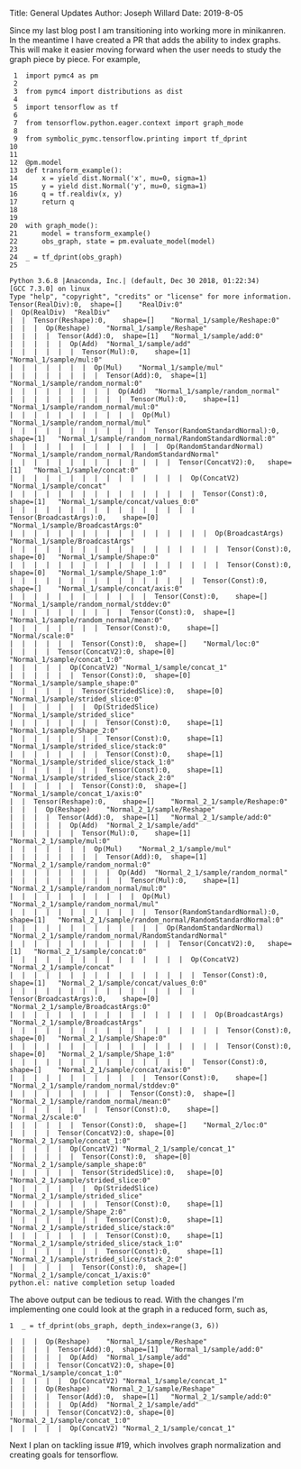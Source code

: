 Title: General Updates
Author: Joseph Willard
Date: 2019-8-05

Since my last blog post I am transitioning into working more in
minikanren. In the meantime I have created a PR that adds the ability
to index graphs. This will make it easier moving forward
when the user needs to study the graph piece by piece. For example,

     1  import pymc4 as pm
     2  
     3  from pymc4 import distributions as dist
     4  
     5  import tensorflow as tf
     6  
     7  from tensorflow.python.eager.context import graph_mode  
     8  
     9  from symbolic_pymc.tensorflow.printing import tf_dprint
    10  
    11  
    12  @pm.model
    13  def transform_example():
    14      x = yield dist.Normal('x', mu=0, sigma=1)
    15      y = yield dist.Normal('y', mu=0, sigma=1)
    16      q = tf.realdiv(x, y)
    17      return q
    18  
    19  
    20  with graph_mode():
    21      model = transform_example()
    22      obs_graph, state = pm.evaluate_model(model)
    23  
    24  _ = tf_dprint(obs_graph)
    25  

    Python 3.6.8 |Anaconda, Inc.| (default, Dec 30 2018, 01:22:34) 
    [GCC 7.3.0] on linux
    Type "help", "copyright", "credits" or "license" for more information.
    Tensor(RealDiv):0,	shape=[]	"RealDiv:0"
    |  Op(RealDiv)	"RealDiv"
    |  |  Tensor(Reshape):0,	shape=[]	"Normal_1/sample/Reshape:0"
    |  |  |  Op(Reshape)	"Normal_1/sample/Reshape"
    |  |  |  |  Tensor(Add):0,	shape=[1]	"Normal_1/sample/add:0"
    |  |  |  |  |  Op(Add)	"Normal_1/sample/add"
    |  |  |  |  |  |  Tensor(Mul):0,	shape=[1]	"Normal_1/sample/mul:0"
    |  |  |  |  |  |  |  Op(Mul)	"Normal_1/sample/mul"
    |  |  |  |  |  |  |  |  Tensor(Add):0,	shape=[1]	"Normal_1/sample/random_normal:0"
    |  |  |  |  |  |  |  |  |  Op(Add)	"Normal_1/sample/random_normal"
    |  |  |  |  |  |  |  |  |  |  Tensor(Mul):0,	shape=[1]	"Normal_1/sample/random_normal/mul:0"
    |  |  |  |  |  |  |  |  |  |  |  Op(Mul)	"Normal_1/sample/random_normal/mul"
    |  |  |  |  |  |  |  |  |  |  |  |  Tensor(RandomStandardNormal):0,	shape=[1]	"Normal_1/sample/random_normal/RandomStandardNormal:0"
    |  |  |  |  |  |  |  |  |  |  |  |  |  Op(RandomStandardNormal)	"Normal_1/sample/random_normal/RandomStandardNormal"
    |  |  |  |  |  |  |  |  |  |  |  |  |  |  Tensor(ConcatV2):0,	shape=[1]	"Normal_1/sample/concat:0"
    |  |  |  |  |  |  |  |  |  |  |  |  |  |  |  Op(ConcatV2)	"Normal_1/sample/concat"
    |  |  |  |  |  |  |  |  |  |  |  |  |  |  |  |  Tensor(Const):0,	shape=[1]	"Normal_1/sample/concat/values_0:0"
    |  |  |  |  |  |  |  |  |  |  |  |  |  |  |  |  Tensor(BroadcastArgs):0,	shape=[0]	"Normal_1/sample/BroadcastArgs:0"
    |  |  |  |  |  |  |  |  |  |  |  |  |  |  |  |  |  Op(BroadcastArgs)	"Normal_1/sample/BroadcastArgs"
    |  |  |  |  |  |  |  |  |  |  |  |  |  |  |  |  |  |  Tensor(Const):0,	shape=[0]	"Normal_1/sample/Shape:0"
    |  |  |  |  |  |  |  |  |  |  |  |  |  |  |  |  |  |  Tensor(Const):0,	shape=[0]	"Normal_1/sample/Shape_1:0"
    |  |  |  |  |  |  |  |  |  |  |  |  |  |  |  |  Tensor(Const):0,	shape=[]	"Normal_1/sample/concat/axis:0"
    |  |  |  |  |  |  |  |  |  |  |  |  Tensor(Const):0,	shape=[]	"Normal_1/sample/random_normal/stddev:0"
    |  |  |  |  |  |  |  |  |  |  Tensor(Const):0,	shape=[]	"Normal_1/sample/random_normal/mean:0"
    |  |  |  |  |  |  |  |  Tensor(Const):0,	shape=[]	"Normal/scale:0"
    |  |  |  |  |  |  Tensor(Const):0,	shape=[]	"Normal/loc:0"
    |  |  |  |  Tensor(ConcatV2):0,	shape=[0]	"Normal_1/sample/concat_1:0"
    |  |  |  |  |  Op(ConcatV2)	"Normal_1/sample/concat_1"
    |  |  |  |  |  |  Tensor(Const):0,	shape=[0]	"Normal_1/sample/sample_shape:0"
    |  |  |  |  |  |  Tensor(StridedSlice):0,	shape=[0]	"Normal_1/sample/strided_slice:0"
    |  |  |  |  |  |  |  Op(StridedSlice)	"Normal_1/sample/strided_slice"
    |  |  |  |  |  |  |  |  Tensor(Const):0,	shape=[1]	"Normal_1/sample/Shape_2:0"
    |  |  |  |  |  |  |  |  Tensor(Const):0,	shape=[1]	"Normal_1/sample/strided_slice/stack:0"
    |  |  |  |  |  |  |  |  Tensor(Const):0,	shape=[1]	"Normal_1/sample/strided_slice/stack_1:0"
    |  |  |  |  |  |  |  |  Tensor(Const):0,	shape=[1]	"Normal_1/sample/strided_slice/stack_2:0"
    |  |  |  |  |  |  Tensor(Const):0,	shape=[]	"Normal_1/sample/concat_1/axis:0"
    |  |  Tensor(Reshape):0,	shape=[]	"Normal_2_1/sample/Reshape:0"
    |  |  |  Op(Reshape)	"Normal_2_1/sample/Reshape"
    |  |  |  |  Tensor(Add):0,	shape=[1]	"Normal_2_1/sample/add:0"
    |  |  |  |  |  Op(Add)	"Normal_2_1/sample/add"
    |  |  |  |  |  |  Tensor(Mul):0,	shape=[1]	"Normal_2_1/sample/mul:0"
    |  |  |  |  |  |  |  Op(Mul)	"Normal_2_1/sample/mul"
    |  |  |  |  |  |  |  |  Tensor(Add):0,	shape=[1]	"Normal_2_1/sample/random_normal:0"
    |  |  |  |  |  |  |  |  |  Op(Add)	"Normal_2_1/sample/random_normal"
    |  |  |  |  |  |  |  |  |  |  Tensor(Mul):0,	shape=[1]	"Normal_2_1/sample/random_normal/mul:0"
    |  |  |  |  |  |  |  |  |  |  |  Op(Mul)	"Normal_2_1/sample/random_normal/mul"
    |  |  |  |  |  |  |  |  |  |  |  |  Tensor(RandomStandardNormal):0,	shape=[1]	"Normal_2_1/sample/random_normal/RandomStandardNormal:0"
    |  |  |  |  |  |  |  |  |  |  |  |  |  Op(RandomStandardNormal)	"Normal_2_1/sample/random_normal/RandomStandardNormal"
    |  |  |  |  |  |  |  |  |  |  |  |  |  |  Tensor(ConcatV2):0,	shape=[1]	"Normal_2_1/sample/concat:0"
    |  |  |  |  |  |  |  |  |  |  |  |  |  |  |  Op(ConcatV2)	"Normal_2_1/sample/concat"
    |  |  |  |  |  |  |  |  |  |  |  |  |  |  |  |  Tensor(Const):0,	shape=[1]	"Normal_2_1/sample/concat/values_0:0"
    |  |  |  |  |  |  |  |  |  |  |  |  |  |  |  |  Tensor(BroadcastArgs):0,	shape=[0]	"Normal_2_1/sample/BroadcastArgs:0"
    |  |  |  |  |  |  |  |  |  |  |  |  |  |  |  |  |  Op(BroadcastArgs)	"Normal_2_1/sample/BroadcastArgs"
    |  |  |  |  |  |  |  |  |  |  |  |  |  |  |  |  |  |  Tensor(Const):0,	shape=[0]	"Normal_2_1/sample/Shape:0"
    |  |  |  |  |  |  |  |  |  |  |  |  |  |  |  |  |  |  Tensor(Const):0,	shape=[0]	"Normal_2_1/sample/Shape_1:0"
    |  |  |  |  |  |  |  |  |  |  |  |  |  |  |  |  Tensor(Const):0,	shape=[]	"Normal_2_1/sample/concat/axis:0"
    |  |  |  |  |  |  |  |  |  |  |  |  Tensor(Const):0,	shape=[]	"Normal_2_1/sample/random_normal/stddev:0"
    |  |  |  |  |  |  |  |  |  |  Tensor(Const):0,	shape=[]	"Normal_2_1/sample/random_normal/mean:0"
    |  |  |  |  |  |  |  |  Tensor(Const):0,	shape=[]	"Normal_2/scale:0"
    |  |  |  |  |  |  Tensor(Const):0,	shape=[]	"Normal_2/loc:0"
    |  |  |  |  Tensor(ConcatV2):0,	shape=[0]	"Normal_2_1/sample/concat_1:0"
    |  |  |  |  |  Op(ConcatV2)	"Normal_2_1/sample/concat_1"
    |  |  |  |  |  |  Tensor(Const):0,	shape=[0]	"Normal_2_1/sample/sample_shape:0"
    |  |  |  |  |  |  Tensor(StridedSlice):0,	shape=[0]	"Normal_2_1/sample/strided_slice:0"
    |  |  |  |  |  |  |  Op(StridedSlice)	"Normal_2_1/sample/strided_slice"
    |  |  |  |  |  |  |  |  Tensor(Const):0,	shape=[1]	"Normal_2_1/sample/Shape_2:0"
    |  |  |  |  |  |  |  |  Tensor(Const):0,	shape=[1]	"Normal_2_1/sample/strided_slice/stack:0"
    |  |  |  |  |  |  |  |  Tensor(Const):0,	shape=[1]	"Normal_2_1/sample/strided_slice/stack_1:0"
    |  |  |  |  |  |  |  |  Tensor(Const):0,	shape=[1]	"Normal_2_1/sample/strided_slice/stack_2:0"
    |  |  |  |  |  |  Tensor(Const):0,	shape=[]	"Normal_2_1/sample/concat_1/axis:0"
    python.el: native completion setup loaded

The above output can be tedious to read. With the changes I'm
implementing one could look at the graph in a reduced form, such as,

    1  _ = tf_dprint(obs_graph, depth_index=range(3, 6))

    |  |  |  Op(Reshape)	"Normal_1/sample/Reshape"
    |  |  |  |  Tensor(Add):0,	shape=[1]	"Normal_1/sample/add:0"
    |  |  |  |  |  Op(Add)	"Normal_1/sample/add"
    |  |  |  |  Tensor(ConcatV2):0,	shape=[0]	"Normal_1/sample/concat_1:0"
    |  |  |  |  |  Op(ConcatV2)	"Normal_1/sample/concat_1"
    |  |  |  Op(Reshape)	"Normal_2_1/sample/Reshape"
    |  |  |  |  Tensor(Add):0,	shape=[1]	"Normal_2_1/sample/add:0"
    |  |  |  |  |  Op(Add)	"Normal_2_1/sample/add"
    |  |  |  |  Tensor(ConcatV2):0,	shape=[0]	"Normal_2_1/sample/concat_1:0"
    |  |  |  |  |  Op(ConcatV2)	"Normal_2_1/sample/concat_1"

Next I plan on tackling issue #19, which involves graph
normalization and creating goals for tensorflow.

